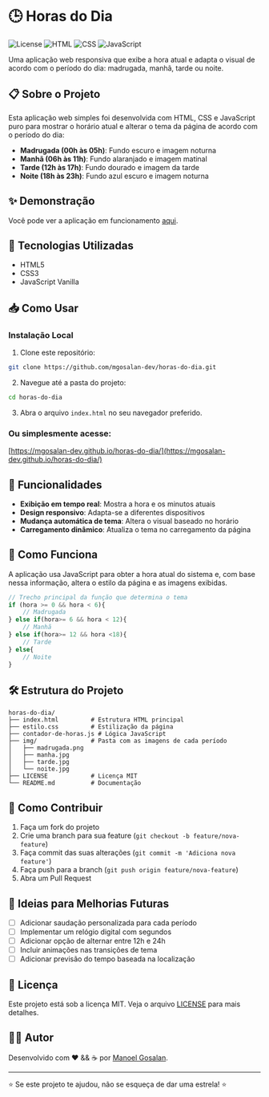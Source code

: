 # 🕒 Horas do Dia

![License](https://img.shields.io/badge/license-MIT-green)
![HTML](https://img.shields.io/badge/HTML-5-orange)
![CSS](https://img.shields.io/badge/CSS-3-blue)
![JavaScript](https://img.shields.io/badge/JavaScript-ES6-yellow)

Uma aplicação web responsiva que exibe a hora atual e adapta o visual de acordo com o período do dia: madrugada, manhã, tarde ou noite.

## 📋 Sobre o Projeto

Esta aplicação web simples foi desenvolvida com HTML, CSS e JavaScript puro para mostrar o horário atual e alterar o tema da página de acordo com o período do dia:

- **Madrugada (00h às 05h)**: Fundo escuro e imagem noturna
- **Manhã (06h às 11h)**: Fundo alaranjado e imagem matinal
- **Tarde (12h às 17h)**: Fundo dourado e imagem da tarde
- **Noite (18h às 23h)**: Fundo azul escuro e imagem noturna

## ✨ Demonstração

Você pode ver a aplicação em funcionamento [aqui](https://mgosalan-dev.github.io/horas-do-dia/).

## 🚀 Tecnologias Utilizadas

- HTML5
- CSS3
- JavaScript Vanilla

## 📥 Como Usar

### Instalação Local

1. Clone este repositório:
```bash
git clone https://github.com/mgosalan-dev/horas-do-dia.git
```

2. Navegue até a pasta do projeto:
```bash
cd horas-do-dia
```

3. Abra o arquivo `index.html` no seu navegador preferido.

### Ou simplesmente acesse:

[https://mgosalan-dev.github.io/horas-do-dia/](https://mgosalan-dev.github.io/horas-do-dia/)

## 🔄 Funcionalidades

- **Exibição em tempo real**: Mostra a hora e os minutos atuais
- **Design responsivo**: Adapta-se a diferentes dispositivos
- **Mudança automática de tema**: Altera o visual baseado no horário
- **Carregamento dinâmico**: Atualiza o tema no carregamento da página

## 🧠 Como Funciona

A aplicação usa JavaScript para obter a hora atual do sistema e, com base nessa informação, altera o estilo da página e as imagens exibidas.

```javascript
// Trecho principal da função que determina o tema
if (hora >= 0 && hora < 6){
    // Madrugada
} else if(hora>= 6 && hora < 12){
    // Manhã
} else if(hora>= 12 && hora <18){
    // Tarde
} else{
    // Noite
}
```

## 🛠️ Estrutura do Projeto

```
horas-do-dia/
├── index.html         # Estrutura HTML principal
├── estilo.css         # Estilização da página
├── contador-de-horas.js # Lógica JavaScript
├── img/               # Pasta com as imagens de cada período
│   ├── madrugada.png
│   ├── manha.jpg
│   ├── tarde.jpg
│   └── noite.jpg
├── LICENSE            # Licença MIT
└── README.md          # Documentação
```

## 🤝 Como Contribuir

1. Faça um fork do projeto
2. Crie uma branch para sua feature (`git checkout -b feature/nova-feature`)
3. Faça commit das suas alterações (`git commit -m 'Adiciona nova feature'`)
4. Faça push para a branch (`git push origin feature/nova-feature`)
5. Abra um Pull Request

## 📝 Ideias para Melhorias Futuras

- [ ] Adicionar saudação personalizada para cada período
- [ ] Implementar um relógio digital com segundos
- [ ] Adicionar opção de alternar entre 12h e 24h
- [ ] Incluir animações nas transições de tema
- [ ] Adicionar previsão do tempo baseada na localização

## 📄 Licença

Este projeto está sob a licença MIT. Veja o arquivo [LICENSE](LICENSE) para mais detalhes.

## 👨‍💻 Autor

Desenvolvido com ❤️ && ☕ por [Manoel Gosalan](https://github.com/mgosalan-dev).

---

⭐️ Se este projeto te ajudou, não se esqueça de dar uma estrela! ⭐️
